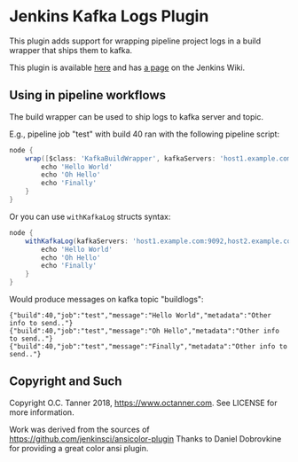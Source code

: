 # Jenkins Kafka Logs Plugin

This plugin adds support for wrapping pipeline project logs in a build wrapper that ships them to kafka.

This plugin is available [here](http://repo.jenkins-ci.org/releases/org/jenkins-ci/plugins/kafkalogs/)
and has [a page](https://wiki.jenkins.io/display/JENKINS/Kafkalogs+Plugin) on the Jenkins Wiki.

## Using in pipeline workflows

The build wrapper can be used to ship logs to kafka server and topic.

E.g., pipeline job "test" with build 40 ran with the following pipeline script:

```groovy
node {
    wrap([$class: 'KafkaBuildWrapper', kafkaServers: 'host1.example.com:9092,host2.example.com:9092', kafkaTopic: 'buildlogs', metadata:'Other info to send..']) {
        echo 'Hello World'
        echo 'Oh Hello'
        echo 'Finally'
    }
}
```

Or you can use `withKafkaLog` structs syntax:

```groovy
node {
	withKafkaLog(kafkaServers: 'host1.example.com:9092,host2.example.com:9092', kafkaTopic: 'buildlogs', metadata:'Other info to send..') {
		echo 'Hello World'
		echo 'Oh Hello'
		echo 'Finally'
	}
}
```


Would produce messages on kafka topic "buildlogs":

```
{"build":40,"job":"test","message":"Hello World","metadata":"Other info to send.."}
{"build":40,"job":"test","message":"Oh Hello","metadata":"Other info to send.."}
{"build":40,"job":"test","message":"Finally","metadata":"Other info to send.."}
```

## Copyright and Such

Copyright O.C. Tanner 2018, https://www.octanner.com. See LICENSE for more information.  

Work was derived from the sources of https://github.com/jenkinsci/ansicolor-plugin Thanks to Daniel Dobrovkine for providing a great color ansi plugin.
